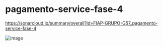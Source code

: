 # pagamento-service-fase-4

https://sonarcloud.io/summary/overall?id=FIAP-GRUPO-G57_pagamento-service-fase-4

![image](https://github.com/FIAP-GRUPO-G57/pagamento-service-fase-4/assets/8040205/2180e622-50aa-4d80-85ce-d2d416c1f062)

